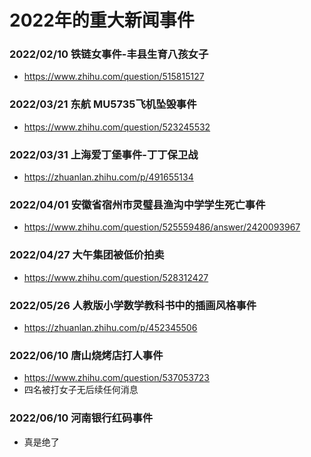 # 2022年的重大新闻事件


### 2022/02/10 铁链女事件-丰县生育八孩女子
* https://www.zhihu.com/question/515815127

### 2022/03/21 东航 MU5735飞机坠毁事件
* https://www.zhihu.com/question/523245532

### 2022/03/31 上海爱丁堡事件-丁丁保卫战
* https://zhuanlan.zhihu.com/p/491655134

### 2022/04/01 安徽省宿州市灵璧县渔沟中学学生死亡事件
* https://www.zhihu.com/question/525559486/answer/2420093967

### 2022/04/27 大午集团被低价拍卖
* https://www.zhihu.com/question/528312427

### 2022/05/26 人教版小学数学教科书中的插画风格事件
* https://zhuanlan.zhihu.com/p/452345506


### 2022/06/10 唐山烧烤店打人事件 
* https://www.zhihu.com/question/537053723
* 四名被打女子无后续任何消息

### 2022/06/10 河南银行红码事件
* 真是绝了

